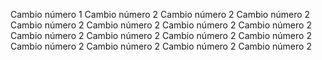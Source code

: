 Cambio número 1
Cambio número 2
Cambio número 2
Cambio número 2
Cambio número 2
Cambio número 2
Cambio número 2
Cambio número 2
Cambio número 2
Cambio número 2
Cambio número 2
Cambio número 2
Cambio número 2
Cambio número 2
Cambio número 2
Cambio número 2
